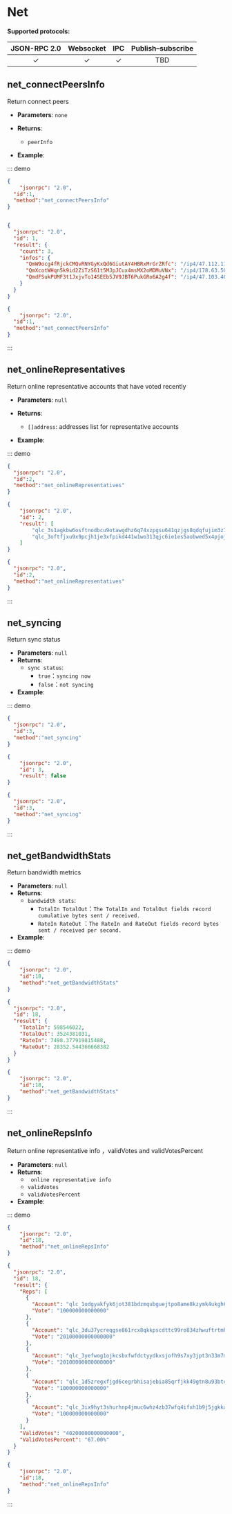 # Net

**Supported protocols:**

| JSON-RPC 2.0 | Websocket | IPC | Publish–subscribe |
|:------------:|:-----------:|:-----:|:-----:|
| &#x2713; | &#x2713; |  &#x2713;|TBD |





## net_connectPeersInfo
Return connect peers

- **Parameters**: `none`
  
- **Returns**: 
  - `peerInfo` 

- **Example**:

::: demo

```json tab:Request
{
	"jsonrpc": "2.0",
  "id":1,
  "method":"net_connectPeersInfo"
}



```

```json tab:Response
{
  "jsonrpc": "2.0",
  "id": 1,
  "result": {
    "count": 3,
    "infos": {
      "QmW9ocg4fRjckCMQvRNYGyKxQd6GiutAY4HBRxMrGrZRfc": "/ip4/47.112.112.138/tcp/19734",
      "QmXcotWHqn5k9id2ZiTzS61t5MJpJCux4msMX2oMDMuVNx": "/ip4/178.63.50.78/tcp/19734",
      "QmdFSukPUMF3t1JxjvTo14SEEb5JV9JBT6PukGRo6A2g4f": "/ip4/47.103.40.20/tcp/19734"
    }
  }
}


```

```json test
{
	"jsonrpc": "2.0",
  "id":1,
  "method":"net_connectPeersInfo"
}


```
:::



## net_onlineRepresentatives
Return online representative accounts that have voted recently  
- **Parameters**: `null`
  
- **Returns**: 
  - `[]address`:  addresses list for representative accounts 

- **Example**:

::: demo
```json tab:Request
{
  "jsonrpc": "2.0",
  "id":2,
  "method":"net_onlineRepresentatives"
}


```

```json tab:Response
{
	"jsonrpc": "2.0",
	"id": 2,
	"result": [
		"qlc_3s1agkbw6osftnodbcu9otawgdhz6q74xzpgsu641qzjgs8qdqfujim3z7ii",
		"qlc_3oftfjxu9x9pcjh1je3xfpikd441w1wo313qjc6ie1es5aobwed5x4pjojic"
	]
}


```

```json test
{
  "jsonrpc": "2.0",
  "id":2,
  "method":"net_onlineRepresentatives"
}


```
:::



## net_syncing

Return sync status

- **Parameters**: `null`
- **Returns**: 
  - `sync status`:   
    - `true`：`syncing now`
    - `false`：`not syncing`
- **Example**:

::: demo

```json tab:Request
{
  "jsonrpc": "2.0",
  "id":3,
  "method":"net_syncing"
}


```

```json tab:Response
{
	"jsonrpc": "2.0",
	"id": 3,
	"result": false
}


```

```json test
{
  "jsonrpc": "2.0",
  "id":3,
  "method":"net_syncing"
}


```

:::



## net_getBandwidthStats

Return bandwidth metrics

- **Parameters**: `null`
- **Returns**:
  - `bandwidth stats`:
    - `TotalIn TotalOut`：`The TotalIn and TotalOut fields record cumulative bytes sent / received.`
    - `RateIn RateOut`   ：`The RateIn and RateOut fields record bytes sent / received per second.`
- **Example**:

::: demo

```json tab:Request
{
	"jsonrpc": "2.0",
	"id":18,
	"method":"net_getBandwidthStats"
}
```

```json tab:Response
{
  "jsonrpc": "2.0",
  "id": 18,
  "result": {
    "TotalIn": 598546022,
    "TotalOut": 3524381031,
    "RateIn": 7498.377919815488,
    "RateOut": 28352.544366668382
  }
}
```

```json test
{
	"jsonrpc": "2.0",
	"id":18,
  	"method":"net_getBandwidthStats"
}
```

:::



## net_onlineRepsInfo

Return online representative info ，validVotes and validVotesPercent

- **Parameters**: `null`
- **Returns**:
  - ` online representative info`
  - `validVotes`
  - `validVotesPercent`
- **Example**:

::: demo

```json tab:Request
{
	"jsonrpc": "2.0",
	"id":18,
	"method":"net_onlineRepsInfo"
}
```

```json tab:Response
{
  "jsonrpc": "2.0",
  "id": 18,
  "result": {
    "Reps": [
      {
        "Account": "qlc_1odgyakfyk6jot381bdzmqubguejtpo8ame8kzymk4ukgh6kurt6rpj7ip4j",
        "Vote": "100000000000000"
      },
      {
        "Account": "qlc_3du37ycreqgse861rcx8qkkpscdttc99ro834zhwuftrtmhbnidnmrkyz4xr",
        "Vote": "20100000000000000"
      },
      {
        "Account": "qlc_3yefwog1ojkcsbxfwfdctyydkxsjofh9s7xy3jpt3n33m7mfqxmpchjazgnu",
        "Vote": "20100000000000000"
      },
      {
        "Account": "qlc_1d5zregxfjgd6cegrbhisajebia85qrfjkk49gtn8u93btdo55kmqg89ba1h",
        "Vote": "100000000000000"
      },
      {
        "Account": "qlc_3ix9hyt3shurhnp4jmuc6whz4zb37wfq4ifxh1b9j5jgkkawscf7j1df91pz",
        "Vote": "100000000000000"
      }
    ],
    "ValidVotes": "40200000000000000",
    "ValidVotesPercent": "67.00%"
  }
}
```

```json test
{
	"jsonrpc": "2.0",
	"id":18,
	"method":"net_onlineRepsInfo"
}
```

:::